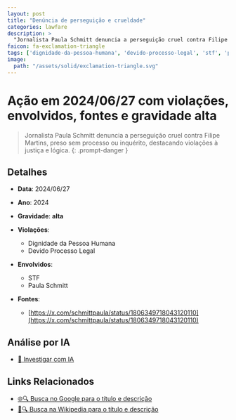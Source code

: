 ```yaml
---
layout: post
title: "Denúncia de perseguição e crueldade"
categories: lawfare
description: > 
  "Jornalista Paula Schmitt denuncia a perseguição cruel contra Filipe Martins, preso sem processo ou inquérito, destacando violações à justiça e lógica."
faicon: fa-exclamation-triangle
tags: ['dignidade-da-pessoa-humana', 'devido-processo-legal', 'stf', 'paula-schmitt', 'gravidade-alta', 'filipe-martins', 'perseguicao', 'crueldade']
image:
  path: "/assets/solid/exclamation-triangle.svg"
---
```


# Ação em 2024/06/27 com violações, envolvidos, fontes e gravidade alta

> Jornalista Paula Schmitt denuncia a perseguição cruel contra Filipe Martins, preso sem processo ou inquérito, destacando violações à justiça e lógica.
{: .prompt-danger }

## Detalhes
- **Data**: 2024/06/27
- **Ano**: 2024
- **Gravidade**: **alta** <i class="fas fa-exclamation-triangle"></i>

- **Violações**:
  - Dignidade da Pessoa Humana
  - Devido Processo Legal
- **Envolvidos**:
  - STF
  - Paula Schmitt
- **Fontes**:
  - [https://x.com/schmittpaula/status/1806349718043120110](https://x.com/schmittpaula/status/1806349718043120110)

## Análise por IA
- [🤖 Investigar com IA](https://www.perplexity.ai/search?q=%20Den%C3%BAncia%20de%20persegui%C3%A7%C3%A3o%20e%20crueldade%20Jornalista%20Paula%20Schmitt%20denuncia%20a%20persegui%C3%A7%C3%A3o%20cruel%20contra%20Filipe%20Martins%2C%20preso%20sem%20processo%20ou%20inqu%C3%A9rito%2C%20destacando%20viola%C3%A7%C3%B5es%20%C3%A0%20justi%C3%A7a%20e%20l%C3%B3gica.%20Dignidade%20da%20Pessoa%20Humana%20Devido%20Processo%20Legal%202024%20gravidade%20alta)

## Links Relacionados
- [🌐🔍 Busca no Google para o título e descrição](https://www.google.com/search?q=%20Den%C3%BAncia%20de%20persegui%C3%A7%C3%A3o%20e%20crueldade%20Jornalista%20Paula%20Schmitt%20denuncia%20a%20persegui%C3%A7%C3%A3o%20cruel%20contra%20Filipe%20Martins%2C%20preso%20sem%20processo%20ou%20inqu%C3%A9rito%2C%20destacando%20viola%C3%A7%C3%B5es%20%C3%A0%20justi%C3%A7a%20e%20l%C3%B3gica.%20Dignidade%20da%20Pessoa%20Humana%20Devido%20Processo%20Legal%202024%20gravidade%20alta)
- [📖🔍 Busca na Wikipedia para o título e descrição](https://pt.wikipedia.org/w/index.php?search=%20Den%C3%BAncia%20de%20persegui%C3%A7%C3%A3o%20e%20crueldade%20Jornalista%20Paula%20Schmitt%20denuncia%20a%20persegui%C3%A7%C3%A3o%20cruel%20contra%20Filipe%20Martins%2C%20preso%20sem%20processo%20ou%20inqu%C3%A9rito%2C%20destacando%20viola%C3%A7%C3%B5es%20%C3%A0%20justi%C3%A7a%20e%20l%C3%B3gica.%20Dignidade%20da%20Pessoa%20Humana%20Devido%20Processo%20Legal%202024%20gravidade%20alta)

